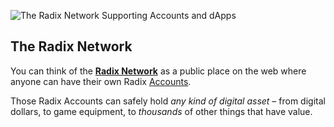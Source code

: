 ![The Radix Network Supporting Accounts and dApps](/quests-images/key/1.1-KeyImage_RadixNetwork.webp)

## The Radix Network

You can think of the **[Radix Network](?glossaryAnchor=radixnetwork)** as a public place on the web where anyone can have their own Radix [Accounts](?glossaryAnchor=accounts).

Those Radix Accounts can safely hold _any kind of digital asset_ – from digital dollars, to game equipment, to _thousands_ of other things that have value.
